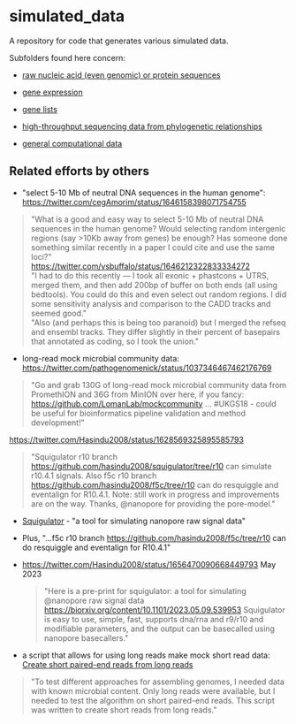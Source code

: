 # simulated_data
A repository for code that generates various simulated data.

Subfolders found here concern:

* [raw nucleic acid (even genomic) or protein sequences](https://github.com/fomightez/simulated_data/tree/master/sequence_data)

* [gene expression](https://github.com/fomightez/simulated_data/tree/master/gene_expression)

* [gene lists](https://github.com/fomightez/simulated_data/tree/master/gene_lists)

* [high-throughput sequencing data from phylogenetic relationships](https://github.com/fomightez/simulated_data/tree/master/across_phylogeny)

* [general computational data](https://github.com/fomightez/simulated_data/tree/master/general)



Related efforts by others
-------------------------

- "select 5-10 Mb of neutral DNA sequences in the human genome": 
https://twitter.com/cegAmorim/status/1646158398071754755  
>"What is a good and easy way to select 5-10 Mb of neutral DNA sequences in the human genome? Would selecting random intergenic regions (say >10Kb away from genes) be enough? Has someone done something similar recently in a paper I could cite and use the same loci?"  
https://twitter.com/vsbuffalo/status/1646212322833334272   
>"I had to do this recently — I took all exonic + phastcons + UTRS, merged them, and then add 200bp of buffer on both ends (all using bedtools). You could do this and even select out random regions. I did some sensitivity analysis and comparison to the CADD tracks and seemed good."  
>"Also (and perhaps this is being too paranoid) but I  merged the refseq and ensembl tracks. They differ slightly in their percent of basepairs that annotated as coding, so I took the union."  

- long-read mock microbial community data:
https://twitter.com/pathogenomenick/status/1037346467462176769
>"Go and grab 130G of long-read mock microbial community data from PromethION and 36G from MinION over here, if you fancy:
https://github.com/LomanLab/mockcommunity … #UKGS18 - could be useful for bioinformatics pipeline validation and method development!"

https://twitter.com/Hasindu2008/status/1628569325895585793
>"Squigulator r10 branch https://github.com/hasindu2008/squigulator/tree/r10 can simulate r10.4.1 signals. Also f5c r10 branch https://github.com/hasindu2008/f5c/tree/r10 can do resquiggle and eventalign for R10.4.1.
Note: still work in progress and improvements are on the way. 
Thanks, @nanopore for providing the pore-model."
  - [Squigulator](https://github.com/hasindu2008/squigulator/tree/r10) - "a tool for simulating nanopore raw signal data"
  - Plus, "...f5c r10 branch https://github.com/hasindu2008/f5c/tree/r10 can do resquiggle and eventalign for R10.4.1"
  - https://twitter.com/Hasindu2008/status/1656470090668449793 May 2023
    >"Here is a pre-print for squigulator: a tool for simulating @nanopore raw signal data https://biorxiv.org/content/10.1101/2023.05.09.539953 Squigulator is easy to use, simple, fast, supports dna/rna and r9/r10 and  modifiable parameters, and the output can be basecalled using nanopore basecallers."

- a script that allows for using long reads make mock short read data:
[Create short paired-end reads from long reads](https://github.com/Chartiza/Microbiome/tree/main/long_reads_to_short_PE_reads)
>"To test different approaches for assembling genomes, I needed data with known microbial content. Only long reads were available, but I needed to test the algorithm on short paired-end reads. This script was written to create short reads from long reads."
